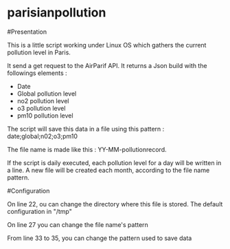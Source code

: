 # parisianpollution

#Presentation

This is a little script working under Linux OS which gathers the current pollution level in Paris.

It send a get request to the AirParif API. It returns a Json build with the followings elements :
- Date
- Global pollution level
- no2 pollution level
- o3 pollution level
- pm10 pollution level

The script will save this data in a file using this pattern : date;global;n02;o3;pm10

The file name is made like this : YY-MM-pollutionrecord.

If the script is daily executed, each pollution level for a day will be written in a line.
A new file will be created each month, according to the file name pattern. 

#Configuration

On line 22, ou can change the directory where this file is stored. The default configuration in "/tmp"

On line 27 you can change the file name's pattern

From line 33 to 35, you can change the pattern used to save data
